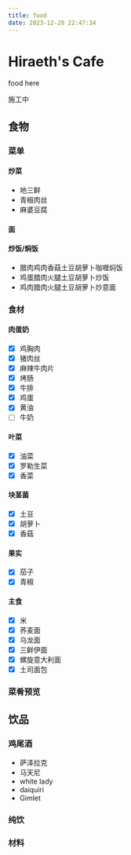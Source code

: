 ```yaml
---
title: food
date: 2023-12-20 22:47:34
---
```


# Hiraeth's Cafe

food here

<p class= "note note-danger" >施工中</p>

## 食物

### 菜单

#### 炒菜
- 地三鲜
- 青椒肉丝
- 麻婆豆腐

#### 面

#### 炒饭/焖饭
- 腊肉鸡肉香菇土豆胡萝卜咖喱焖饭
- 鸡蛋腊肉火腿土豆胡萝卜炒饭
- 鸡肉腊肉火腿土豆胡萝卜炒意面
### 食材

#### 肉蛋奶

- [x] 鸡胸肉
- [x] 猪肉丝
- [x] 麻辣牛肉片
- [x] 烤肠
- [x] 牛排
- [x] 鸡蛋
- [x] 黄油
- [ ] 牛奶

#### 叶菜

- [x] 油菜
- [x] 罗勒生菜
- [x] 香菜

#### 块茎菌

- [x] 土豆
- [x] 胡萝卜
- [x] 香菇

#### 果实

- [x] 茄子
- [X] 青椒

#### 主食

- [x] 米
- [x] 荞麦面
- [x] 乌龙面
- [x] 三鲜伊面
- [x] 螺旋意大利面
- [x] 土司面包

### 菜肴预览

## 饮品

### 鸡尾酒
- 萨泽拉克
- 马天尼
- white lady
- daiquiri
- Gimlet

### 纯饮

### 材料
